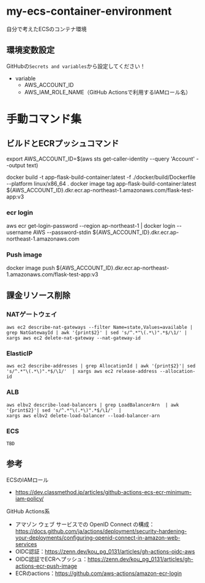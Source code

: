 # my-ecs-container-environment
自分で考えたECSのコンテナ環境

## 環境変数設定
GitHubの`Secrets and variables`から設定してください！
- variable
    - AWS_ACCOUNT_ID
    - AWS_IAM_ROLE_NAME（GitHub Actionsで利用するIAMロール名）


# 手動コマンド集
## ビルドとECRプッシュコマンド
export AWS_ACCOUNT_ID=$(aws sts get-caller-identity --query 'Account' --output text)

docker build -t app-flask-build-container:latest -f ./docker/build/Dockerfile --platform linux/x86_64 .
docker image tag app-flask-build-container:latest ${AWS_ACCOUNT_ID}.dkr.ecr.ap-northeast-1.amazonaws.com/flask-test-app:v3
### ecr login
aws ecr get-login-password --region ap-northeast-1 | docker login --username AWS --password-stdin ${AWS_ACCOUNT_ID}.dkr.ecr.ap-northeast-1.amazonaws.com
### Push image 
docker image push ${AWS_ACCOUNT_ID}.dkr.ecr.ap-northeast-1.amazonaws.com/flask-test-app:v3


## 課金リソース削除
### NATゲートウェイ
```
aws ec2 describe-nat-gateways --filter Name=state,Values=available | grep NatGatewayId | awk '{print$2}' | sed 's/^.*"\(.*\)".*$/\1/' | xargs aws ec2 delete-nat-gateway --nat-gateway-id
```
### ElasticIP
```
aws ec2 describe-addresses | grep AllocationId | awk '{print$2}'| sed 's/^.*"\(.*\)".*$/\1/'  | xargs aws ec2 release-address --allocation-id
```

### ALB
```
aws elbv2 describe-load-balancers | grep LoadBalancerArn  | awk '{print$2}'| sed 's/^.*"\(.*\)".*$/\1/'  |
xargs aws elbv2 delete-load-balancer --load-balancer-arn
```
### ECS
```
TBD
```


## 参考
ECSのIAMロール
- https://dev.classmethod.jp/articles/github-actions-ecs-ecr-minimum-iam-policy/

GitHub Actions系
- アマゾン ウェブ サービスでの OpenID Connect の構成：https://docs.github.com/ja/actions/deployment/security-hardening-your-deployments/configuring-openid-connect-in-amazon-web-services
- OIDC認証：https://zenn.dev/kou_pg_0131/articles/gh-actions-oidc-aws
- OIDC認証でECRへプッシュ：https://zenn.dev/kou_pg_0131/articles/gh-actions-ecr-push-image
- ECRのactions：https://github.com/aws-actions/amazon-ecr-login
